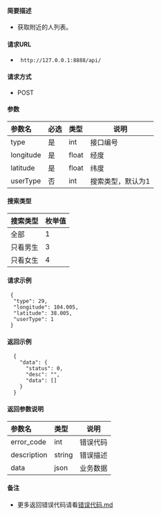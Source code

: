 
#### 简要描述

- 获取附近的人列表。

#### 请求URL
- ` http://127.0.0.1:8888/api/`
  
#### 请求方式
- POST 

#### 参数

| 参数名       | 必选 | 类型    | 说明        |   
|:----------|:---|:------|-----------|   
| type      | 是  | int   | 接口编号      |   
| longitude | 是  | float | 经度        |   
| latitude  | 是  | float | 纬度        |   
| userType  | 否  | int   | 搜索类型，默认为1 |   

#### 搜索类型

| 搜索类型 | 枚举值 |   
|:-----|:----|   
| 全部   | 1   |   
| 只看男生 | 3   |   
| 只看女生 | 4   |   

#### 请求示例

```
 {
  "type": 29,
  "longitude": 104.005,
  "latitude": 38.005,
  "userType": 1
 } 
```

#### 返回示例 

``` 
  {
    "data": {
      "status": 0,
      "desc": "",
      "data": []
    }
  }
```

#### 返回参数说明 

| 参数名         | 类型     | 说明   |   
|:------------|:-------|------|   
| error_code  | int    | 错误代码 |   
| description | string | 错误描述 |   
| data        | json   | 业务数据 |   

#### 备注 

- 更多返回错误代码请看[错误代码.md](../错误代码.md)







